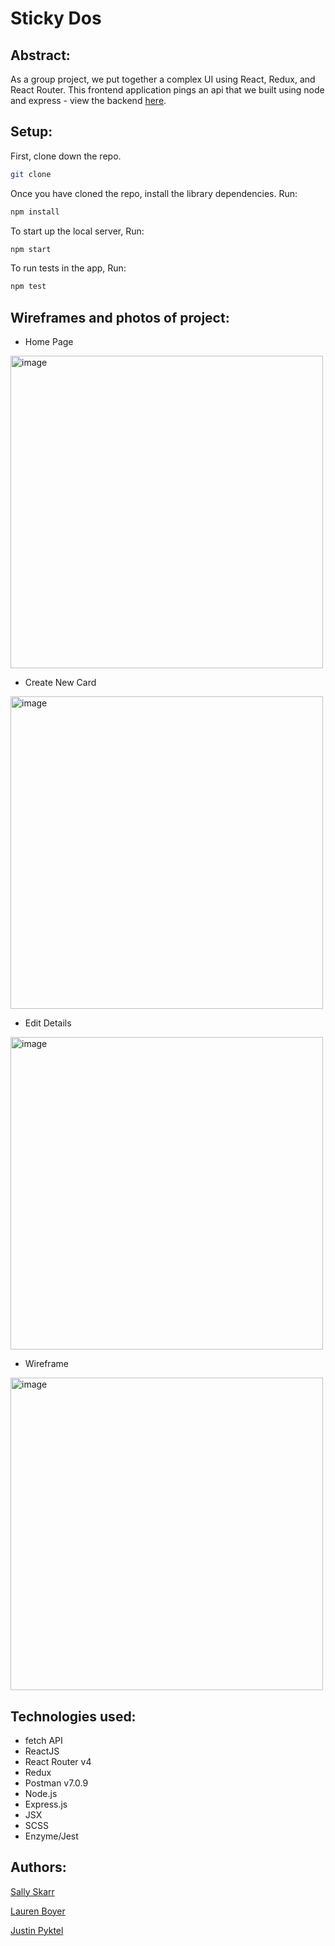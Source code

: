 # Sticky Dos

## Abstract:

As a group project, we put together a complex UI using React, Redux, and React Router. This frontend application pings an api that we built using node and express - view the backend [here](https://github.com/SallyHaefling/sticky-dos-api).


## Setup:

First, clone down the repo.

```bash
git clone 
```

Once you have cloned the repo, install the library dependencies. Run:

```bash
npm install
```

To start up the local server, Run:
```bash
npm start
```

To run tests in the app, Run:
```bash
npm test
```

## Wireframes and photos of project:

- Home Page
<img width="500" alt="image" src="https://user-images.githubusercontent.com/23123990/58568519-a5c89c00-81f1-11e9-871d-4f38239067fb.png">

- Create New Card
<img width="500" alt="image" src="https://user-images.githubusercontent.com/23123990/58568535-afea9a80-81f1-11e9-91ba-9530895d777f.png">

- Edit Details
<img width="500" alt="image" src="https://user-images.githubusercontent.com/23123990/58568554-ba0c9900-81f1-11e9-801a-6a6b7b523b7f.png">

- Wireframe
<img width="500" alt="image" src="https://user-images.githubusercontent.com/23123990/58515713-eb8a5380-8162-11e9-8d0c-d0533cbf875c.png">


## Technologies used:

* fetch API
* ReactJS 
* React Router v4
* Redux 
* Postman v7.0.9
* Node.js
* Express.js
* JSX 
* SCSS
* Enzyme/Jest

## Authors:

[Sally Skarr](https://github.com/SallyH3)

[Lauren Boyer](https://github.com/lboyer4)

[Justin Pyktel](https://github.com/SiimonStark)
